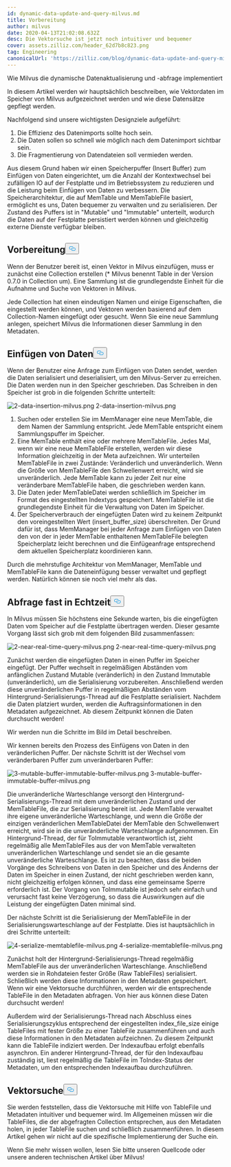 ```yaml
---
id: dynamic-data-update-and-query-milvus.md
title: Vorbereitung
author: milvus
date: 2020-04-13T21:02:08.632Z
desc: Die Vektorsuche ist jetzt noch intuitiver und bequemer
cover: assets.zilliz.com/header_62d7b8c823.png
tag: Engineering
canonicalUrl: 'https://zilliz.com/blog/dynamic-data-update-and-query-milvus'
---
```

<custom-h1>Wie Milvus die dynamische Datenaktualisierung und -abfrage implementiert</custom-h1><p>In diesem Artikel werden wir hauptsächlich beschreiben, wie Vektordaten im Speicher von Milvus aufgezeichnet werden und wie diese Datensätze gepflegt werden.</p>
<p>Nachfolgend sind unsere wichtigsten Designziele aufgeführt:</p>
<ol>
<li>Die Effizienz des Datenimports sollte hoch sein.</li>
<li>Die Daten sollen so schnell wie möglich nach dem Datenimport sichtbar sein.</li>
<li>Die Fragmentierung von Datendateien soll vermieden werden.</li>
</ol>
<p>Aus diesem Grund haben wir einen Speicherpuffer (Insert Buffer) zum Einfügen von Daten eingerichtet, um die Anzahl der Kontextwechsel bei zufälligen IO auf der Festplatte und im Betriebssystem zu reduzieren und die Leistung beim Einfügen von Daten zu verbessern. Die Speicherarchitektur, die auf MemTable und MemTableFile basiert, ermöglicht es uns, Daten bequemer zu verwalten und zu serialisieren. Der Zustand des Puffers ist in "Mutable" und "Immutable" unterteilt, wodurch die Daten auf der Festplatte persistiert werden können und gleichzeitig externe Dienste verfügbar bleiben.</p>
<h2 id="Preparation" class="common-anchor-header">Vorbereitung<button data-href="#Preparation" class="anchor-icon" translate="no">
      <svg translate="no"
        aria-hidden="true"
        focusable="false"
        height="20"
        version="1.1"
        viewBox="0 0 16 16"
        width="16"
      >
        <path
          fill="#0092E4"
          fill-rule="evenodd"
          d="M4 9h1v1H4c-1.5 0-3-1.69-3-3.5S2.55 3 4 3h4c1.45 0 3 1.69 3 3.5 0 1.41-.91 2.72-2 3.25V8.59c.58-.45 1-1.27 1-2.09C10 5.22 8.98 4 8 4H4c-.98 0-2 1.22-2 2.5S3 9 4 9zm9-3h-1v1h1c1 0 2 1.22 2 2.5S13.98 12 13 12H9c-.98 0-2-1.22-2-2.5 0-.83.42-1.64 1-2.09V6.25c-1.09.53-2 1.84-2 3.25C6 11.31 7.55 13 9 13h4c1.45 0 3-1.69 3-3.5S14.5 6 13 6z"
        ></path>
      </svg>
    </button></h2><p>Wenn der Benutzer bereit ist, einen Vektor in Milvus einzufügen, muss er zunächst eine Collection erstellen (* Milvus benennt Table in der Version 0.7.0 in Collection um). Eine Sammlung ist die grundlegendste Einheit für die Aufnahme und Suche von Vektoren in Milvus.</p>
<p>Jede Collection hat einen eindeutigen Namen und einige Eigenschaften, die eingestellt werden können, und Vektoren werden basierend auf dem Collection-Namen eingefügt oder gesucht. Wenn Sie eine neue Sammlung anlegen, speichert Milvus die Informationen dieser Sammlung in den Metadaten.</p>
<h2 id="Data-Insertion" class="common-anchor-header">Einfügen von Daten<button data-href="#Data-Insertion" class="anchor-icon" translate="no">
      <svg translate="no"
        aria-hidden="true"
        focusable="false"
        height="20"
        version="1.1"
        viewBox="0 0 16 16"
        width="16"
      >
        <path
          fill="#0092E4"
          fill-rule="evenodd"
          d="M4 9h1v1H4c-1.5 0-3-1.69-3-3.5S2.55 3 4 3h4c1.45 0 3 1.69 3 3.5 0 1.41-.91 2.72-2 3.25V8.59c.58-.45 1-1.27 1-2.09C10 5.22 8.98 4 8 4H4c-.98 0-2 1.22-2 2.5S3 9 4 9zm9-3h-1v1h1c1 0 2 1.22 2 2.5S13.98 12 13 12H9c-.98 0-2-1.22-2-2.5 0-.83.42-1.64 1-2.09V6.25c-1.09.53-2 1.84-2 3.25C6 11.31 7.55 13 9 13h4c1.45 0 3-1.69 3-3.5S14.5 6 13 6z"
        ></path>
      </svg>
    </button></h2><p>Wenn der Benutzer eine Anfrage zum Einfügen von Daten sendet, werden die Daten serialisiert und deserialisiert, um den Milvus-Server zu erreichen. Die Daten werden nun in den Speicher geschrieben. Das Schreiben in den Speicher ist grob in die folgenden Schritte unterteilt:</p>
<p>
  
   <span class="img-wrapper"> <img translate="no" src="https://assets.zilliz.com/2_data_insertion_milvus_99448bae50.png" alt="2-data-insertion-milvus.png" class="doc-image" id="2-data-insertion-milvus.png" />
   </span> <span class="img-wrapper"> <span>2-data-insertion-milvus.png</span> </span></p>
<ol>
<li>Suchen oder erstellen Sie im MemManager eine neue MemTable, die dem Namen der Sammlung entspricht. Jede MemTable entspricht einem Sammlungspuffer im Speicher.</li>
<li>Eine MemTable enthält eine oder mehrere MemTableFile. Jedes Mal, wenn wir eine neue MemTableFile erstellen, werden wir diese Information gleichzeitig in der Meta aufzeichnen. Wir unterteilen MemTableFile in zwei Zustände: Veränderlich und unveränderlich. Wenn die Größe von MemTableFile den Schwellenwert erreicht, wird sie unveränderlich. Jede MemTable kann zu jeder Zeit nur eine veränderbare MemTableFile haben, die geschrieben werden kann.</li>
<li>Die Daten jeder MemTableDatei werden schließlich im Speicher im Format des eingestellten Indextyps gespeichert. MemTableFile ist die grundlegendste Einheit für die Verwaltung von Daten im Speicher.</li>
<li>Der Speicherverbrauch der eingefügten Daten wird zu keinem Zeitpunkt den voreingestellten Wert (insert_buffer_size) überschreiten. Der Grund dafür ist, dass MemManager bei jeder Anfrage zum Einfügen von Daten den von der in jeder MemTable enthaltenen MemTableFile belegten Speicherplatz leicht berechnen und die Einfügeanfrage entsprechend dem aktuellen Speicherplatz koordinieren kann.</li>
</ol>
<p>Durch die mehrstufige Architektur von MemManager, MemTable und MemTableFile kann die Dateneinfügung besser verwaltet und gepflegt werden. Natürlich können sie noch viel mehr als das.</p>
<h2 id="Near-Real-time-Query" class="common-anchor-header">Abfrage fast in Echtzeit<button data-href="#Near-Real-time-Query" class="anchor-icon" translate="no">
      <svg translate="no"
        aria-hidden="true"
        focusable="false"
        height="20"
        version="1.1"
        viewBox="0 0 16 16"
        width="16"
      >
        <path
          fill="#0092E4"
          fill-rule="evenodd"
          d="M4 9h1v1H4c-1.5 0-3-1.69-3-3.5S2.55 3 4 3h4c1.45 0 3 1.69 3 3.5 0 1.41-.91 2.72-2 3.25V8.59c.58-.45 1-1.27 1-2.09C10 5.22 8.98 4 8 4H4c-.98 0-2 1.22-2 2.5S3 9 4 9zm9-3h-1v1h1c1 0 2 1.22 2 2.5S13.98 12 13 12H9c-.98 0-2-1.22-2-2.5 0-.83.42-1.64 1-2.09V6.25c-1.09.53-2 1.84-2 3.25C6 11.31 7.55 13 9 13h4c1.45 0 3-1.69 3-3.5S14.5 6 13 6z"
        ></path>
      </svg>
    </button></h2><p>In Milvus müssen Sie höchstens eine Sekunde warten, bis die eingefügten Daten vom Speicher auf die Festplatte übertragen werden. Dieser gesamte Vorgang lässt sich grob mit dem folgenden Bild zusammenfassen:</p>
<p>
  
   <span class="img-wrapper"> <img translate="no" src="https://assets.zilliz.com/2_near_real_time_query_milvus_f3cfdd00fb.png" alt="2-near-real-time-query-milvus.png" class="doc-image" id="2-near-real-time-query-milvus.png" />
   </span> <span class="img-wrapper"> <span>2-near-real-time-query-milvus.png</span> </span></p>
<p>Zunächst werden die eingefügten Daten in einen Puffer im Speicher eingefügt. Der Puffer wechselt in regelmäßigen Abständen vom anfänglichen Zustand Mutable (veränderlich) in den Zustand Immutable (unveränderlich), um die Serialisierung vorzubereiten. Anschließend werden diese unveränderlichen Puffer in regelmäßigen Abständen vom Hintergrund-Serialisierungs-Thread auf die Festplatte serialisiert. Nachdem die Daten platziert wurden, werden die Auftragsinformationen in den Metadaten aufgezeichnet. Ab diesem Zeitpunkt können die Daten durchsucht werden!</p>
<p>Wir werden nun die Schritte im Bild im Detail beschreiben.</p>
<p>Wir kennen bereits den Prozess des Einfügens von Daten in den veränderlichen Puffer. Der nächste Schritt ist der Wechsel vom veränderbaren Puffer zum unveränderbaren Puffer:</p>
<p>
  
   <span class="img-wrapper"> <img translate="no" src="https://assets.zilliz.com/3_mutable_buffer_immutable_buffer_milvus_282b66c5fe.png" alt="3-mutable-buffer-immutable-buffer-milvus.png" class="doc-image" id="3-mutable-buffer-immutable-buffer-milvus.png" />
   </span> <span class="img-wrapper"> <span>3-mutable-buffer-immutable-buffer-milvus.png</span> </span></p>
<p>Die unveränderliche Warteschlange versorgt den Hintergrund-Serialisierungs-Thread mit dem unveränderlichen Zustand und der MemTableFile, die zur Serialisierung bereit ist. Jede MemTable verwaltet ihre eigene unveränderliche Warteschlange, und wenn die Größe der einzigen veränderlichen MemTableDatei der MemTable den Schwellenwert erreicht, wird sie in die unveränderliche Warteschlange aufgenommen. Ein Hintergrund-Thread, der für ToImmutable verantwortlich ist, zieht regelmäßig alle MemTableFiles aus der von MemTable verwalteten unveränderlichen Warteschlange und sendet sie an die gesamte unveränderliche Warteschlange. Es ist zu beachten, dass die beiden Vorgänge des Schreibens von Daten in den Speicher und des Änderns der Daten im Speicher in einen Zustand, der nicht geschrieben werden kann, nicht gleichzeitig erfolgen können, und dass eine gemeinsame Sperre erforderlich ist. Der Vorgang von ToImmutable ist jedoch sehr einfach und verursacht fast keine Verzögerung, so dass die Auswirkungen auf die Leistung der eingefügten Daten minimal sind.</p>
<p>Der nächste Schritt ist die Serialisierung der MemTableFile in der Serialisierungswarteschlange auf der Festplatte. Dies ist hauptsächlich in drei Schritte unterteilt:</p>
<p>
  
   <span class="img-wrapper"> <img translate="no" src="https://assets.zilliz.com/4_serialize_memtablefile_milvus_95766abdfb.png" alt="4-serialize-memtablefile-milvus.png" class="doc-image" id="4-serialize-memtablefile-milvus.png" />
   </span> <span class="img-wrapper"> <span>4-serialize-memtablefile-milvus.png</span> </span></p>
<p>Zunächst holt der Hintergrund-Serialisierungs-Thread regelmäßig MemTableFile aus der unveränderlichen Warteschlange. Anschließend werden sie in Rohdateien fester Größe (Raw TableFiles) serialisiert. Schließlich werden diese Informationen in den Metadaten gespeichert. Wenn wir eine Vektorsuche durchführen, werden wir die entsprechende TableFile in den Metadaten abfragen. Von hier aus können diese Daten durchsucht werden!</p>
<p>Außerdem wird der Serialisierungs-Thread nach Abschluss eines Serialisierungszyklus entsprechend der eingestellten index_file_size einige TableFiles mit fester Größe zu einer TableFile zusammenführen und auch diese Informationen in den Metadaten aufzeichnen. Zu diesem Zeitpunkt kann die TableFile indiziert werden. Der Indexaufbau erfolgt ebenfalls asynchron. Ein anderer Hintergrund-Thread, der für den Indexaufbau zuständig ist, liest regelmäßig die TableFile im ToIndex-Status der Metadaten, um den entsprechenden Indexaufbau durchzuführen.</p>
<h2 id="Vector-search" class="common-anchor-header">Vektorsuche<button data-href="#Vector-search" class="anchor-icon" translate="no">
      <svg translate="no"
        aria-hidden="true"
        focusable="false"
        height="20"
        version="1.1"
        viewBox="0 0 16 16"
        width="16"
      >
        <path
          fill="#0092E4"
          fill-rule="evenodd"
          d="M4 9h1v1H4c-1.5 0-3-1.69-3-3.5S2.55 3 4 3h4c1.45 0 3 1.69 3 3.5 0 1.41-.91 2.72-2 3.25V8.59c.58-.45 1-1.27 1-2.09C10 5.22 8.98 4 8 4H4c-.98 0-2 1.22-2 2.5S3 9 4 9zm9-3h-1v1h1c1 0 2 1.22 2 2.5S13.98 12 13 12H9c-.98 0-2-1.22-2-2.5 0-.83.42-1.64 1-2.09V6.25c-1.09.53-2 1.84-2 3.25C6 11.31 7.55 13 9 13h4c1.45 0 3-1.69 3-3.5S14.5 6 13 6z"
        ></path>
      </svg>
    </button></h2><p>Sie werden feststellen, dass die Vektorsuche mit Hilfe von TableFile und Metadaten intuitiver und bequemer wird. Im Allgemeinen müssen wir die TableFiles, die der abgefragten Collection entsprechen, aus den Metadaten holen, in jeder TableFile suchen und schließlich zusammenführen. In diesem Artikel gehen wir nicht auf die spezifische Implementierung der Suche ein.</p>
<p>Wenn Sie mehr wissen wollen, lesen Sie bitte unseren Quellcode oder unsere anderen technischen Artikel über Milvus!</p>
